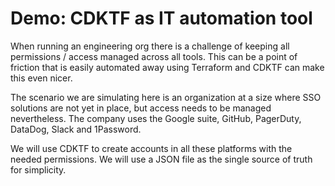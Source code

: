# Demo: CDKTF as IT automation tool

When running an engineering org there is a challenge of keeping all permissions / access managed across all tools. This can be a point of friction that is easily automated away using Terraform and CDKTF can make this even nicer.

The scenario we are simulating here is an organization at a size where SSO solutions are not yet in place, but access needs to be managed nevertheless. The company uses the Google suite, GitHub, PagerDuty, DataDog, Slack and 1Password.

We will use CDKTF to create accounts in all these platforms with the needed permissions. We will use a JSON file as the single source of truth for simplicity.
